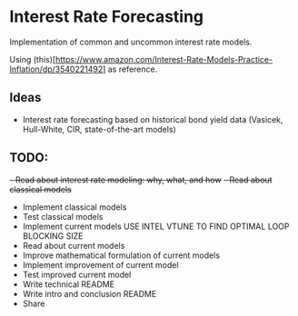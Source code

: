 # Interest Rate Forecasting

Implementation of common and uncommon interest rate models.

Using (this)[https://www.amazon.com/Interest-Rate-Models-Practice-Inflation/dp/3540221492] as reference.

## Ideas
- Interest rate forecasting based on historical bond yield data (Vasicek, Hull-White, CIR, state-of-the-art models)

## TODO:
~~- Read about interest rate modeling: why, what, and how~~
~~- Read about classical models~~
- Implement classical models
- Test classical models
- Implement current models
  USE INTEL VTUNE TO FIND OPTIMAL LOOP BLOCKING SIZE
- Read about current models
- Improve mathematical formulation of current models
- Implement improvement of current model
- Test improved current model
- Write technical README
- Write intro and conclusion README
- Share
